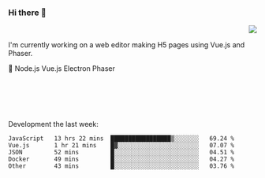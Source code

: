 ### Hi there 👋

<img align="right" src="https://github-readme-stats.vercel.app/api?username=jasonpanggo"/>

<br>
<p align="left">
I'm currently working on a web editor making H5 pages using Vue.js and Phaser.
</p>
<p align="left">
📖 Node.js Vue.js Electron Phaser
</p>
<br>
<br>
<br>
<br>

Development the last week:
<!--START_SECTION:waka-->
```text
JavaScript   13 hrs 22 mins  █████████████████▒░░░░░░░   69.24 % 
Vue.js       1 hr 21 mins    █▓░░░░░░░░░░░░░░░░░░░░░░░   07.07 % 
JSON         52 mins         █░░░░░░░░░░░░░░░░░░░░░░░░   04.51 % 
Docker       49 mins         █░░░░░░░░░░░░░░░░░░░░░░░░   04.27 % 
Other        43 mins         █░░░░░░░░░░░░░░░░░░░░░░░░   03.76 % 
```
<!--END_SECTION:waka-->

<!--
**JASONPANGGO/jasonpanggo** is a ✨ _special_ ✨ repository because its `README.md` (this file) appears on your GitHub profile.

Here are some ideas to get you started:

- 🔭 I’m currently working on ...
- 🌱 I’m currently learning ...
- 👯 I’m looking to collaborate on ...
- 🤔 I’m looking for help with ...
- 💬 Ask me about ...
- 📫 How to reach me: ...
- 😄 Pronouns: ...
- ⚡ Fun fact: ...
-->
